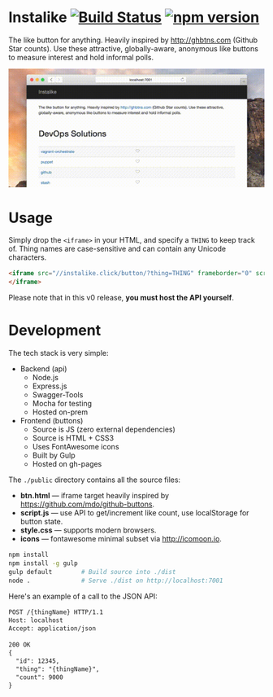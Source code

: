 # Instalike [![Build Status](https://travis-ci.org/theopak/instalike.svg?branch=master)](https://travis-ci.org/theopak/instalike) [![npm version](https://badge.fury.io/js/instalike.svg)](http://badge.fury.io/js/instalike)

The like button for anything. Heavily inspired by http://ghbtns.com (Github Star counts). Use these attractive, globally-aware, anonymous like buttons to measure interest and hold informal polls.

![preview.gif](preview.gif)


# Usage

Simply drop the `<iframe>` in your HTML, and specify a `THING` to keep track of. Thing names are case-sensitive and can contain any Unicode characters.

```html
<iframe src="//instalike.click/button/?thing=THING" frameborder="0" scrolling="0" width="140px" height="16px">
</iframe>
```

Please note that in this v0 release, **you must host the API yourself**.


# Development

The tech stack is very simple:

- Backend (api)
  - Node.js
  - Express.js
  - Swagger-Tools
  - Mocha for testing
  - Hosted on-prem
- Frontend (buttons)
  - Source is JS (zero external dependencies)
  - Source is HTML + CSS3
  - Uses FontAwesome icons
  - Built by Gulp
  - Hosted on gh-pages

The `./public` directory contains all the source files:

- **btn.html** — iframe target heavily inspired by https://github.com/mdo/github-buttons.
- **script.js** — use API to get/increment like count, use localStorage for button state.
- **style.css** — supports modern browsers.
- **icons** — fontawesome minimal subset via http://icomoon.io.

```bash
npm install
npm install -g gulp
gulp default        # Build source into ./dist
node .              # Serve ./dist on http://localhost:7001
```

Here's an example of a call to the JSON API:

```
POST /{thingName} HTTP/1.1
Host: localhost
Accept: application/json

200 OK
{
  "id": 12345,
  "thing": "{thingName}",
  "count": 9000
}
```
